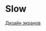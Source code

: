 # Slow
[Дизайн экранов](https://www.figma.com/file/buP4Q3712uOyX4d4CuFvNP/%D0%A1%D0%BB%D0%BE%D1%83?node-id=0%3A1)
